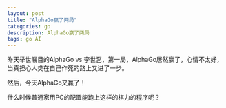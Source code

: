 ```yaml
---
layout: post
title: "AlphaGo赢了两局"
categories: go
description: AlphaGo赢了两局
tags: go AI
---
```

昨天举世瞩目的AlphaGo vs 李世乭，第一局，AlphaGo居然赢了，心情不太好，当真担心人类在自己作死的路上又进了一步。

然后，今天AlphaGo又赢了！

什么时候普通家用PC的配置能跑上这样的棋力的程序呢？
